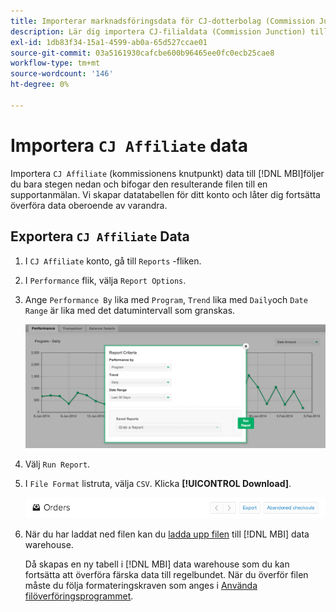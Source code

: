 ```yaml
---
title: Importerar marknadsföringsdata för CJ-dotterbolag (Commission Junction)
description: Lär dig importera CJ-filialdata (Commission Junction) till [!DNL MBI].L MBI].
exl-id: 1db83f34-15a1-4599-ab0a-65d527ccae01
source-git-commit: 03a5161930cafcbe600b96465ee0fc0ecb25cae8
workflow-type: tm+mt
source-wordcount: '146'
ht-degree: 0%

---
```


# Importera `CJ Affiliate` data

Importera `CJ Affiliate` (kommissionens knutpunkt) data till [!DNL MBI]följer du bara stegen nedan och bifogar den resulterande filen till en supportanmälan. Vi skapar datatabellen för ditt konto och låter dig fortsätta överföra data oberoende av varandra.

## Exportera `CJ Affiliate` Data

1. I `CJ Affiliate` konto, gå till `Reports` -fliken.

1. I `Performance` flik, välja `Report Options`.

1. Ange `Performance By` lika med `Program`, `Trend` lika med `Daily`och `Date Range` är lika med det datumintervall som granskas.

   ![export-cj-affiliate-data](../../../assets/export-cj-affiliate-data-1.png)<!--{:.zoom}-->

1. Välj `Run Report`.

1. I `File Format` listruta, välja `CSV`.  Klicka **[!UICONTROL Download]**.

   ![exportera cj-filialdata](../../../assets/export-an-individual-order-2.jpg)<!--{:.zoom}-->

1. När du har laddat ned filen kan du [ladda upp filen](../connecting-data/using-file-uploader.md) till [!DNL MBI] data warehouse.

   Då skapas en ny tabell i [!DNL MBI] data warehouse som du kan fortsätta att överföra färska data till regelbundet. När du överför filen måste du följa formateringskraven som anges i [Använda filöverföringsprogrammet](../connecting-data/using-file-uploader.md).
